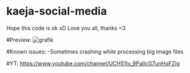 # kaeja-social-media
Hope this code is ok xD
Love you all, thanks <3

#Preview:
![grafik](https://user-images.githubusercontent.com/60042912/164352464-610f0ecb-87b7-437b-8131-58952ddde055.png)



#Known issues:
  -Sometimes crashing while processing big image files



#YT:
https://www.youtube.com/channel/UCH51tv_9PaIlcG7unHqFZlg

